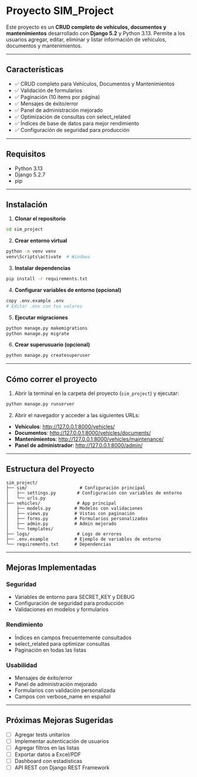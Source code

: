 # Proyecto SIM_Project

Este proyecto es un **CRUD completo de vehículos, documentos y mantenimientos** desarrollado con **Django 5.2** y Python 3.13. Permite a los usuarios agregar, editar, eliminar y listar información de vehículos, documentos y mantenimientos.

---

## Características

- ✅ CRUD completo para Vehículos, Documentos y Mantenimientos
- ✅ Validación de formularios
- ✅ Paginación (10 items por página)
- ✅ Mensajes de éxito/error
- ✅ Panel de administración mejorado
- ✅ Optimización de consultas con select_related
- ✅ Índices de base de datos para mejor rendimiento
- ✅ Configuración de seguridad para producción

---

## Requisitos

- Python 3.13
- Django 5.2.7
- pip

---

## Instalación

1. **Clonar el repositorio**
```bash
cd sim_project
```

2. **Crear entorno virtual**
```bash
python -m venv venv
venv\Scripts\activate  # Windows
```

3. **Instalar dependencias**
```bash
pip install -r requirements.txt
```

4. **Configurar variables de entorno (opcional)**
```bash
copy .env.example .env
# Editar .env con tus valores
```

5. **Ejecutar migraciones**
```bash
python manage.py makemigrations
python manage.py migrate
```

6. **Crear superusuario (opcional)**
```bash
python manage.py createsuperuser
```

---

## Cómo correr el proyecto

1. Abrir la terminal en la carpeta del proyecto (`sim_project`) y ejecutar:
```bash
python manage.py runserver
```

2. Abrir el navegador y acceder a las siguientes URLs:

- **Vehículos**: http://127.0.0.1:8000/vehicles/
- **Documentos**: http://127.0.0.1:8000/vehicles/documents/
- **Mantenimientos**: http://127.0.0.1:8000/vehicles/maintenance/
- **Panel de administrador**: http://127.0.0.1:8000/admin/

---

## Estructura del Proyecto

```
sim_project/
├── sim/                    # Configuración principal
│   ├── settings.py        # Configuración con variables de entorno
│   └── urls.py
├── vehicles/              # App principal
│   ├── models.py         # Modelos con validaciones
│   ├── views.py          # Vistas con paginación
│   ├── forms.py          # Formularios personalizados
│   ├── admin.py          # Admin mejorado
│   └── templates/
├── logs/                  # Logs de errores
├── .env.example          # Ejemplo de variables de entorno
└── requirements.txt      # Dependencias
```

---

## Mejoras Implementadas

### Seguridad
- Variables de entorno para SECRET_KEY y DEBUG
- Configuración de seguridad para producción
- Validaciones en modelos y formularios

### Rendimiento
- Índices en campos frecuentemente consultados
- select_related para optimizar consultas
- Paginación en todas las listas

### Usabilidad
- Mensajes de éxito/error
- Panel de administración mejorado
- Formularios con validación personalizada
- Campos con verbose_name en español

---

## Próximas Mejoras Sugeridas

- [ ] Agregar tests unitarios
- [ ] Implementar autenticación de usuarios
- [ ] Agregar filtros en las listas
- [ ] Exportar datos a Excel/PDF
- [ ] Dashboard con estadísticas
- [ ] API REST con Django REST Framework
